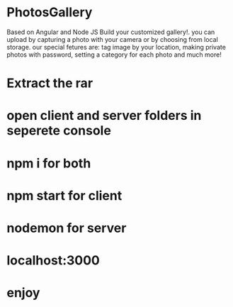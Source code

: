 # PhotosGallery
Based on Angular and Node JS
Build your customized gallery!. you can upload by capturing a photo with your camera or by choosing from local storage. our special fetures are: tag image by your location, making private photos with password, setting a category for each photo and much more! 
# Extract the rar
# open client and server folders in seperete console
# npm i for both
# npm start for client
# nodemon for server
# localhost:3000
# enjoy
